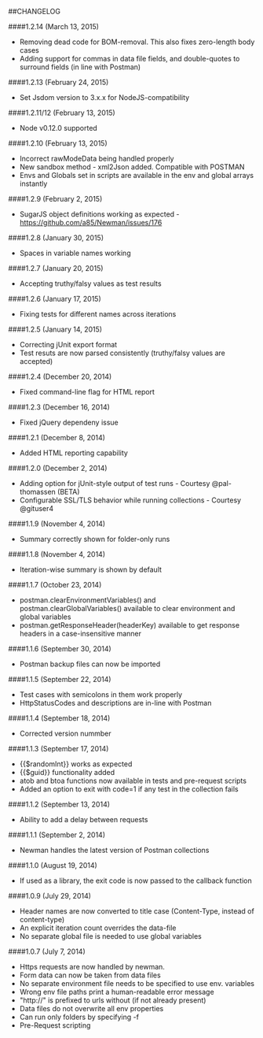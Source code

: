 ##CHANGELOG

####1.2.14 (March 13, 2015)
* Removing dead code for BOM-removal. This also fixes zero-length body cases
* Adding support for commas in data file fields, and double-quotes to surround fields (in line with Postman)

####1.2.13 (February 24, 2015)
* Set Jsdom version to 3.x.x for NodeJS-compatibility

####1.2.11/12 (February 13, 2015)
* Node v0.12.0 supported

####1.2.10 (February 13, 2015)
* Incorrect rawModeData being handled properly
* New sandbox method - xml2Json added. Compatible with POSTMAN
* Envs and Globals set in scripts are available in the env and global arrays instantly

####1.2.9 (February 2, 2015)
* SugarJS object definitions working as expected - https://github.com/a85/Newman/issues/176

####1.2.8 (January 30, 2015)
* Spaces in variable names working

####1.2.7 (January 20, 2015)
* Accepting truthy/falsy values as test results

####1.2.6 (January 17, 2015)
* Fixing tests for different names across iterations

####1.2.5 (January 14, 2015)
* Correcting jUnit export format
* Test resuts are now parsed consistently (truthy/falsy values are accepted)

####1.2.4 (December 20, 2014)
* Fixed command-line flag for HTML report

####1.2.3 (December 16, 2014)
* Fixed jQuery dependeny issue

####1.2.1 (December 8, 2014)
* Added HTML reporting capability

####1.2.0 (December 2, 2014)
* Adding option for jUnit-style output of test runs - Courtesy @pal-thomassen (BETA)
* Configurable SSL/TLS behavior while running collections - Courtesy @gituser4

####1.1.9 (November 4, 2014)
* Summary correctly shown for folder-only runs

####1.1.8 (November 4, 2014)
* Iteration-wise summary is shown by default

####1.1.7 (October 23, 2014)
* postman.clearEnvironmentVariables() and postman.clearGlobalVariables() available to clear environment and global variables
* postman.getResponseHeader(headerKey) available to get response headers in a case-insensitive manner

####1.1.6 (September 30, 2014)
* Postman backup files can now be imported

####1.1.5 (September 22, 2014)
* Test cases with semicolons in them work properly
* HttpStatusCodes and descriptions are in-line with Postman

####1.1.4 (September 18, 2014)
* Corrected version nummber

####1.1.3 (September 17, 2014)
* {{$randomInt}} works as expected
* {{$guid}} functionality added
* atob and btoa functions now available in tests and pre-request scripts
* Added an option to exit with code=1 if any test in the collection fails

####1.1.2 (September 13, 2014)
* Ability to add a delay between requests

####1.1.1 (September 2, 2014)
* Newman handles the latest version of Postman collections

####1.1.0 (August 19, 2014)
* If used as a library, the exit code is now passed to the callback function


####1.0.9 (July 29, 2014)
* Header names are now converted to title case (Content-Type, instead of content-type)
* An explicit iteration count overrides the data-file
* No separate global file is needed to use global variables


####1.0.7 (July 7, 2014)
* Https requests are now handled by newman.
* Form data can now be taken from data files
* No separate environment file needs to be specified to use env. variables
* Wrong env file paths print a human-readable error message
* "http://" is prefixed to urls without (if not already present)
* Data files do not overwrite all env properties
* Can run only folders by specifying -f
* Pre-Request scripting